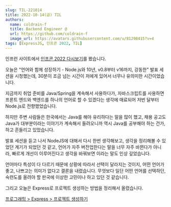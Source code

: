 ```yaml
---
slug: TIL-221014
title: 2022-10-14(금) TIL
authors:
  name: coldrain-f
  title: Backend Engineer @
  url: https://github.com/coldrain-f
  image_url: https://avatars.githubusercontent.com/u/81298415?v=4
tags: [ExpressJS, 인프콘 2022, TIL]
---
```


<!-- [알고리즘 > 프로그래머스 > Lv.1 > 피보나치 수](http://coldrain-f.netlify.app) <br/> -->

인프런 사이트에서 [인프콘 2022 다시보기](https://www.inflearn.com/course/infcon2022)를 봤습니다.

오늘은 "언어와 함께 성장하기 - Node.js와 10년, v0.8부터 v16까지, 강동한" 발표 세션을 시청했는데,
30분이 조금 넘는 시간이 저에게 있어서 너무나 유의미한 시간이었습니다.

지금까지 취업 준비를 Java/Spring을 계속해서 사용하다가,
자바스크립트를 사용하면 프론트 엔드와 백엔드를 하나의 언어로 할 수 있겠다는 생각에 매료되어 저번 달부터 Node.js로 전향했었습니다.

하지만 주변 사람들은 한국에서는 Java를 해야 유리하다는 말을 많이 했고, 채용 공고도 Java가 대부분이라는 이야기가 계속해서 들려오니까 역시 Java를 공부해야 하는 건가, 하고 흔들리고 있었습니다.

발표 세션을 듣고 나서 NodeJS에 대해서 다시 한번 생각해보고, 생각을 정리해볼 수 있었던 계기가 되었던 것 같고,
언어가 자주 버전업한다는 말을 너무 자주 바뀐다가 아니라, 빠르게 개선이 이루어진다고 생각을 바꿔보면 이라는 말도 인상 깊었습니다.

언어마다 특성이 다 다르기 때문에 상황에 따라서 선택이 달라지는 것이지, 어떤 언어가 좋고, 나쁘고는 의미가 없다고 결론을 내렸습니다.
무엇보다 일단 어떤 언어를 선택하던, 숙련도를 올려야 할 판국에 이상한 고민이나 하고 있던 것 같습니다.

그리고 오늘은 Express로 프로젝트 생성하는 방법을 정리해서 올렸습니다.

[프로그래밍 > Express > 프로젝트 생성하기](http://coldrain-f.netlify.app/programming/Express/프로젝트-생성하기)
